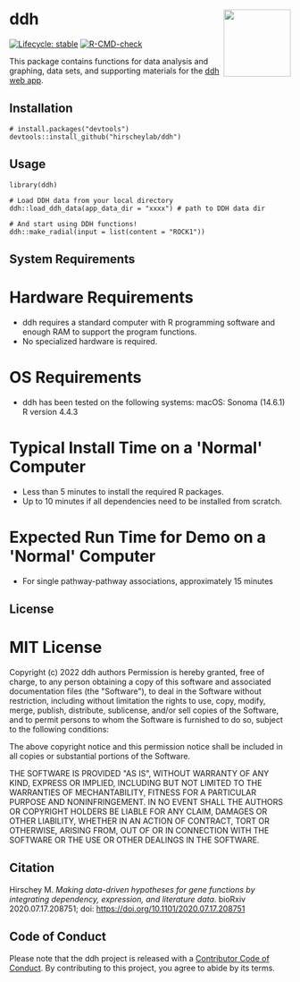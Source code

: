 # ddh <img src="man/figures/hex_ddh.png" align="right" height="120" />

<!-- badges: start -->
[![Lifecycle: stable](https://img.shields.io/badge/lifecycle-stable-brightgreen.svg)](https://lifecycle.r-lib.org/articles/stages.html#stable)
[![R-CMD-check](https://github.com/matthewhirschey/ddh/actions/workflows/R-CMD-check.yaml/badge.svg)](https://github.com/matthewhirschey/ddh/actions/workflows/R-CMD-check.yaml)
<!-- badges: end -->

This package contains functions for data analysis and graphing, data sets, and supporting materials for the [ddh web app](https://www.datadrivenhypothesis.com).

## Installation

```{r, eval = FALSE}
# install.packages("devtools")
devtools::install_github("hirscheylab/ddh")
```

## Usage

```{r, eval = FALSE}
library(ddh)

# Load DDH data from your local directory
ddh::load_ddh_data(app_data_dir = "xxxx") # path to DDH data dir

# And start using DDH functions!
ddh::make_radial(input = list(content = "ROCK1"))
```

## System Requirements

# Hardware Requirements
- ddh requires a standard computer with R programming software and enough RAM to support the program functions.
- No specialized hardware is required.

# OS Requirements
- ddh has been tested on the following systems:
  macOS: Sonoma (14.6.1)
  R version 4.4.3

# Typical Install Time on a 'Normal' Computer
- Less than 5 minutes to install the required R packages.
- Up to 10 minutes if all dependencies need to be installed from scratch.

# Expected Run Time for Demo on a 'Normal' Computer
- For single pathway-pathway associations, approximately 15 minutes

## License
# MIT License
Copyright (c) 2022 ddh authors
Permission is hereby granted, free of charge, to any person obtaining a copy of this software and associated documentation files (the "Software"), to deal in the Software without restriction, including without limitation the rights to use, copy, modify, merge, publish, distribute, sublicense, and/or sell copies of the Software, and to permit persons to whom the Software is furnished to do so, subject to the following conditions:

The above copyright notice and this permission notice shall be included in all copies or substantial portions of the Software.

THE SOFTWARE IS PROVIDED "AS IS", WITHOUT WARRANTY OF ANY KIND, EXPRESS OR IMPLIED, INCLUDING BUT NOT LIMITED TO THE WARRANTIES OF MECHANTABILITY, FITNESS FOR A PARTICULAR PURPOSE AND NONINFRINGEMENT. IN NO EVENT SHALL THE AUTHORS OR COPYRIGHT HOLDERS BE LIABLE FOR ANY CLAIM, DAMAGES OR OTHER LIABILITY, WHETHER IN AN ACTION OF CONTRACT, TORT OR OTHERWISE, ARISING FROM, OUT OF OR IN CONNECTION WITH THE SOFTWARE OR THE USE OR OTHER DEALINGS IN THE SOFTWARE.

## Citation

Hirschey M. _Making data-driven hypotheses for gene functions by integrating dependency, expression, and literature data_. bioRxiv 2020.07.17.208751; doi: https://doi.org/10.1101/2020.07.17.208751

## Code of Conduct

Please note that the ddh project is released with a [Contributor Code of Conduct](https://contributor-covenant.org/version/2/1/CODE_OF_CONDUCT.html). By contributing to this project, you agree to abide by its terms.

